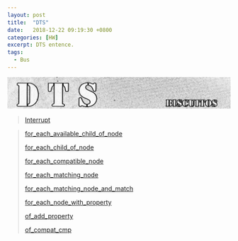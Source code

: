 ```yaml
---
layout: post
title:  "DTS"
date:   2018-12-22 09:19:30 +0800
categories: [HW]
excerpt: DTS entence.
tags:
  - Bus
---
```


![DTS](https://raw.githubusercontent.com/EmulateSpace/PictureSet/master/BiscuitOS/kernel/DEV000106.jpg)

>    [Interrupt](https://biscuitos.github.io/blog/DTS-interrupt/)


> [for_each_available_child_of_node](https://biscuitos.github.io/blog/DTS-for_each_available_child_of_node/)
>
> [for_each_child_of_node](https://biscuitos.github.io/blog/DTS-for_each_child_of_node/)
>
> [for_each_compatible_node](https://biscuitos.github.io/blog/DTS-for_each_compatible_node/)
>
> [for_each_matching_node](https://biscuitos.github.io/blog/for_each_matching_node/)
>
> [for_each_matching_node_and_match](https://biscuitos.github.io/blog/for_each_matching_node_and_match/)
>
> [for_each_node_with_property](https://biscuitos.github.io/blog/for_each_node_with_property/)
>
> [of_add_property](https://biscuitos.github.io/blog/of_add_property/)
>
> [of_compat_cmp](https://biscuitos.github.io/blog/of_compat_cmp/)
